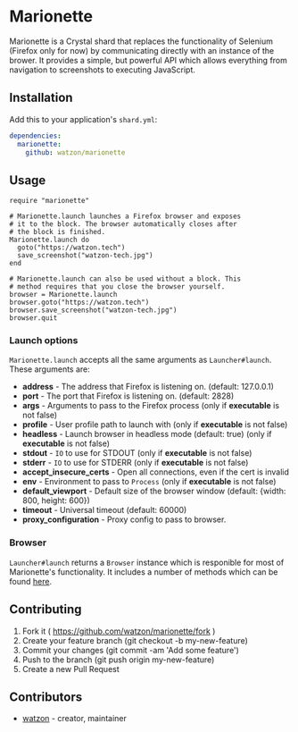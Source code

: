 # Marionette

Marionette is a Crystal shard that replaces the functionality of Selenium (Firefox only for now) by communicating directly with an instance of the brower. It provides a simple, but powerful API which allows everything from navigation to screenshots to executing JavaScript.

## Installation

Add this to your application's `shard.yml`:

```yaml
dependencies:
  marionette:
    github: watzon/marionette
```

## Usage

```crystal
require "marionette"

# Marionette.launch launches a Firefox browser and exposes
# it to the block. The browser automatically closes after
# the block is finished.
Marionette.launch do
  goto("https://watzon.tech")
  save_screenshot("watzon-tech.jpg")
end

# Marionette.launch can also be used without a block. This
# method requires that you close the browser yourself.
browser = Marionette.launch
browser.goto("https://watzon.tech")
browser.save_screenshot("watzon-tech.jpg")
browser.quit
```

### Launch options

`Marionette.launch` accepts all the same arguments as `Launcher#launch`. These arguments are:

- **address** - The address that Firefox is listening on. (default: 127.0.0.1)
- **port** - The port that Firefox is listening on. (default: 2828)
- **args** - Arguments to pass to the Firefox process (only if **executable** is not false)
- **profile** - User profile path to launch with (only if **executable** is not false)
- **headless** - Launch browser in headless mode (default: true) (only if **executable** is not false)
- **stdout** - `IO` to use for STDOUT (only if **executable** is not false)
- **stderr** - `IO` to use for STDERR (only if **executable** is not false)
- **accept_insecure_certs** - Open all connections, even if the cert is invalid
- **env** - Environment to pass to `Process` (only if **executable** is not false)
- **default_viewport** - Default size of the browser window (default: {width: 800, height: 600})
- **timeout** - Universal timeout (default: 60000)
- **proxy_configuration** - Proxy config to pass to browser.

### Browser

`Launcher#launch` returns a `Browser` instance which is responible for most of Marionette's functionality. It includes a number of methods which can be found [here](https://watzon.github.io/marionette/Marionette/Browser.html).

## Contributing

1. Fork it ( https://github.com/watzon/marionette/fork )
2. Create your feature branch (git checkout -b my-new-feature)
3. Commit your changes (git commit -am 'Add some feature')
4. Push to the branch (git push origin my-new-feature)
5. Create a new Pull Request

## Contributors

- [watzon](https://github.com/watzon)  - creator, maintainer
